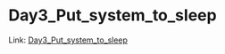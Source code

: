 # Day3_Put_system_to_sleep
Link: [Day3_Put_system_to_sleep](https://vincent-lin0.notion.site/Day3-Put-system-to-sleep-115b6d3c094780d3aa7edbc1db33358a?pvs=4)
